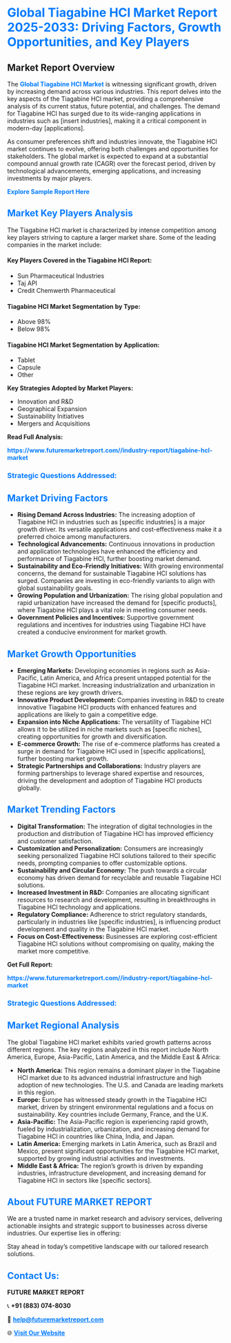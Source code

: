 <h1 style="color: #007BFF;">Global Tiagabine HCl Market Report 2025-2033: Driving Factors, Growth Opportunities, and Key Players</h1>

<section id="overview">
<h2>Market Report Overview</h2>
<p>The <a href="https://www.futuremarketreport.com//industry-report/tiagabine-hcl-market" style="color: #007BFF; text-decoration: none;"><strong>Global Tiagabine HCl Market</strong></a> is witnessing significant growth, driven by increasing demand across various industries. This report delves into the key aspects of the Tiagabine HCl market, providing a comprehensive analysis of its current status, future potential, and challenges. The demand for Tiagabine HCl has surged due to its wide-ranging applications in industries such as [insert industries], making it a critical component in modern-day [applications].</p>
<p>As consumer preferences shift and industries innovate, the Tiagabine HCl market continues to evolve, offering both challenges and opportunities for stakeholders. The global market is expected to expand at a substantial compound annual growth rate (CAGR) over the forecast period, driven by technological advancements, emerging applications, and increasing investments by major players.</p>
</section>

<section id="overview">
<p><a href="https://www.futuremarketreport.com//request-sample/reportId=47245" style="color: #007BFF; text-decoration: none;"><strong>Explore Sample Report Here</strong></a></p>
</section>

<section id="key-players">
<h2 style="color: #007BFF;">Market Key Players Analysis</h2>
<p>The Tiagabine HCl market is characterized by intense competition among key players striving to capture a larger market share. Some of the leading companies in the market include:</p>
<h4>Key Players Covered in the Tiagabine HCl Report:</h4>
<ul><li>Sun Pharmaceutical Industries</li><li>Taj API</li><li>Credit Chemwerth Pharmaceutical</li></ul>
<h4>Tiagabine HCl Market Segmentation by Type:</h4>
<ul><li>Above 98%</li><li>Below 98%</li></ul>

<h4>Tiagabine HCl Market Segmentation by Application:</h4>
<ul><li>Tablet</li><li>Capsule</li><li>Other</li></ul>
<p><strong>Key Strategies Adopted by Market Players:</strong></p>
<ul>
<li>Innovation and R&D</li>
<li>Geographical Expansion</li>
<li>Sustainability Initiatives</li>
<li>Mergers and Acquisitions</li>
</ul>
</section>

<section>
<p><strong>Read Full Analysis: </strong></p><a href="https://www.futuremarketreport.com//industry-report/tiagabine-hcl-market" style="color: #007BFF; text-decoration: none;"><strong>https://www.futuremarketreport.com//industry-report/tiagabine-hcl-market</strong></a>
<h3 style="color: #007BFF;">Strategic Questions Addressed:</h3>
</section>

<section id="driving-factors">
<h2 style="color: #007BFF;">Market Driving Factors</h2>
<ul>
<li><strong>Rising Demand Across Industries:</strong> The increasing adoption of Tiagabine HCl in industries such as [specific industries] is a major growth driver. Its versatile applications and cost-effectiveness make it a preferred choice among manufacturers.</li>
<li><strong>Technological Advancements:</strong> Continuous innovations in production and application technologies have enhanced the efficiency and performance of Tiagabine HCl, further boosting market demand.</li>
<li><strong>Sustainability and Eco-Friendly Initiatives:</strong> With growing environmental concerns, the demand for sustainable Tiagabine HCl solutions has surged. Companies are investing in eco-friendly variants to align with global sustainability goals.</li>
<li><strong>Growing Population and Urbanization:</strong> The rising global population and rapid urbanization have increased the demand for [specific products], where Tiagabine HCl plays a vital role in meeting consumer needs.</li>
<li><strong>Government Policies and Incentives:</strong> Supportive government regulations and incentives for industries using Tiagabine HCl have created a conducive environment for market growth.</li>
</ul>
</section>

<section id="growth-opportunities">
<h2 style="color: #007BFF;">Market Growth Opportunities</h2>
<ul>
<li><strong>Emerging Markets:</strong> Developing economies in regions such as Asia-Pacific, Latin America, and Africa present untapped potential for the Tiagabine HCl market. Increasing industrialization and urbanization in these regions are key growth drivers.</li>
<li><strong>Innovative Product Development:</strong> Companies investing in R&D to create innovative Tiagabine HCl products with enhanced features and applications are likely to gain a competitive edge.</li>
<li><strong>Expansion into Niche Applications:</strong> The versatility of Tiagabine HCl allows it to be utilized in niche markets such as [specific niches], creating opportunities for growth and diversification.</li>
<li><strong>E-commerce Growth:</strong> The rise of e-commerce platforms has created a surge in demand for Tiagabine HCl used in [specific applications], further boosting market growth.</li>
<li><strong>Strategic Partnerships and Collaborations:</strong> Industry players are forming partnerships to leverage shared expertise and resources, driving the development and adoption of Tiagabine HCl products globally.</li>
</ul>
</section>

<section id="trending-factors">
<h2 style="color: #007BFF;">Market Trending Factors</h2>
<ul>
<li><strong>Digital Transformation:</strong> The integration of digital technologies in the production and distribution of Tiagabine HCl has improved efficiency and customer satisfaction.</li>
<li><strong>Customization and Personalization:</strong> Consumers are increasingly seeking personalized Tiagabine HCl solutions tailored to their specific needs, prompting companies to offer customizable options.</li>
<li><strong>Sustainability and Circular Economy:</strong> The push towards a circular economy has driven demand for recyclable and reusable Tiagabine HCl solutions.</li>
<li><strong>Increased Investment in R&D:</strong> Companies are allocating significant resources to research and development, resulting in breakthroughs in Tiagabine HCl technology and applications.</li>
<li><strong>Regulatory Compliance:</strong> Adherence to strict regulatory standards, particularly in industries like [specific industries], is influencing product development and quality in the Tiagabine HCl market.</li>
<li><strong>Focus on Cost-Effectiveness:</strong> Businesses are exploring cost-efficient Tiagabine HCl solutions without compromising on quality, making the market more competitive.</li>
</ul>
</section>

<section>
<p><strong>Get Full Report: </strong></p><a href="https://www.futuremarketreport.com//industry-report/tiagabine-hcl-market" style="color: #007BFF; text-decoration: none;"><strong>https://www.futuremarketreport.com//industry-report/tiagabine-hcl-market</strong></a>
<h3 style="color: #007BFF;">Strategic Questions Addressed:</h3>
</section>


<section id="regional-analysis">
<h2 style="color: #007BFF;">Market Regional Analysis</h2>
<p>The global Tiagabine HCl market exhibits varied growth patterns across different regions. The key regions analyzed in this report include North America, Europe, Asia-Pacific, Latin America, and the Middle East & Africa:</p>
<ul>
<li><strong>North America:</strong> This region remains a dominant player in the Tiagabine HCl market due to its advanced industrial infrastructure and high adoption of new technologies. The U.S. and Canada are leading markets in this region.</li>
<li><strong>Europe:</strong> Europe has witnessed steady growth in the Tiagabine HCl market, driven by stringent environmental regulations and a focus on sustainability. Key countries include Germany, France, and the U.K.</li>
<li><strong>Asia-Pacific:</strong> The Asia-Pacific region is experiencing rapid growth, fueled by industrialization, urbanization, and increasing demand for Tiagabine HCl in countries like China, India, and Japan.</li>
<li><strong>Latin America:</strong> Emerging markets in Latin America, such as Brazil and Mexico, present significant opportunities for the Tiagabine HCl market, supported by growing industrial activities and investments.</li>
<li><strong>Middle East & Africa:</strong> The region’s growth is driven by expanding industries, infrastructure development, and increasing demand for Tiagabine HCl in sectors like [specific sectors].</li>
</ul>
</section>

<footer>
<h2 style="color: #007BFF;">About FUTURE MARKET REPORT</h2>
<p>We are a trusted name in market research and advisory services, delivering actionable insights and strategic support to businesses across diverse industries. Our expertise lies in offering:</p>

<p>Stay ahead in today’s competitive landscape with our tailored research solutions.</p>

<h2 style="color: #007BFF;">Contact Us:</h2>
<p><strong>FUTURE MARKET REPORT</strong></p>
<p>📞 <strong>+91 (883) 074-8030</strong></p>
<p>📧 <strong><a href="mailto:help@futuremarketreport.com" style="color: #007BFF;">help@futuremarketreport.com</a></strong></p>
<p>🌐 <strong><a href="https://www.futuremarketreport.com/" style="color: #007BFF;">Visit Our Website</a></strong></p>
</footer>